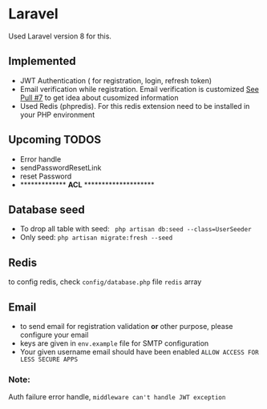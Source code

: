 # Laravel

Used Laravel version 8 for this.

## Implemented

- JWT Authentication ( for registration, login, refresh token)
- Email verification while registration. Email verification is customized [See Pull #7](https://github.com/NazemMahmud/laravel-boilerplate/pull/7) to get idea about cusomized information
- Used Redis (phpredis). For this redis extension need to be installed in your PHP environment

## Upcoming TODOS

- Error handle
- sendPasswordResetLink
- reset Password
- ************* **ACL** ********************

## Database seed
- To drop all table with seed: ` php artisan db:seed --class=UserSeeder`
- Only seed: `php artisan migrate:fresh --seed`

## Redis
to config redis, check `config/database.php` file `redis` array

## Email
- to send email for registration validation **or** other purpose, please configure your email
- keys are given in `env.example` file for SMTP configuration
- Your given username email should have been enabled `ALLOW ACCESS FOR LESS SECURE APPS`

### Note:
Auth failure error handle, `middleware can't handle JWT exception`
